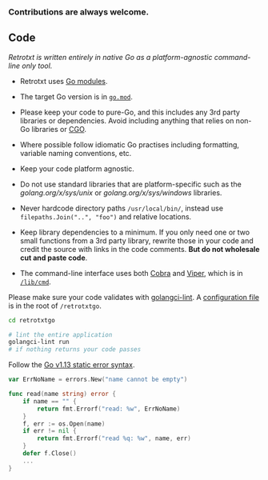 ### Contributions are always welcome.

## Code

_Retrotxt is written entirely in native Go as a platform-agnostic command-line only tool._

* Retrotxt uses [Go modules](https://blog.golang.org/using-go-modules).

* The target Go version is in [`go.mod`](https://github.com/bengarrett/retrotxtgo/blob/master/go.mod).

* Please keep your code to pure-Go, and this includes any 3rd party libraries or dependencies. Avoid including anything that relies on non-Go libraries or [CGO](https://golang.org/cmd/cgo/).

* Where possible follow idiomatic Go practises including formatting, variable naming conventions, etc.

* Keep your code platform agnostic.

* Do not use standard libraries that are platform-specific such as the _golang.org/x/sys/unix_ or _golang.org/x/sys/windows_ libraries.

* Never hardcode directory paths `/usr/local/bin/`, instead use `filepaths.Join("..", "foo")` and relative locations.

* Keep library dependencies to a minimum.
If you only need one or two small functions from a 3rd party library, rewrite those in your code and credit the source with links in the code comments.
**But do not wholesale cut and paste code**.

* The command-line interface uses both [Cobra](https://github.com/spf13/cobra) and [Viper](https://github.com/spf13/viper), which is in [`/lib/cmd`](/lib/cmd).

Please make sure your code validates with [golangci-lint](https://golangci-lint.run/).
A [configuration file](https://github.com/bengarrett/retrotxtgo/blob/master/.golangci.yml) is in the root of `/retrotxtgo`.

```bash
cd retrotxtgo

# lint the entire application
golangci-lint run
# if nothing returns your code passes
```

Follow the [Go v1.13 static error syntax](https://blog.golang.org/go1.13-errors).

```go
var ErrNoName = errors.New("name cannot be empty")

func read(name string) error {
    if name == "" {
        return fmt.Errorf("read: %w", ErrNoName)
    }
	f, err := os.Open(name)
	if err != nil {
		return fmt.Errorf("read %q: %w", name, err)
	}
    defer f.Close()
    ...
}
```
